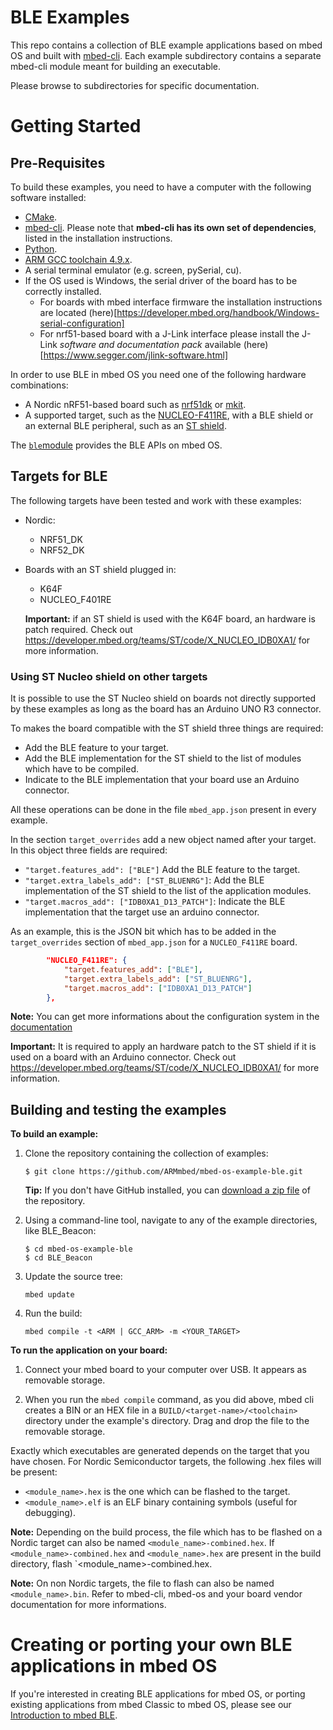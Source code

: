 # BLE Examples
This repo contains a collection of BLE example applications based on
mbed OS and built with [mbed-cli](https://github.com/ARMmbed/mbed-cli). Each example subdirectory contains a separate mbed-cli module meant for building an executable.

Please browse to subdirectories for specific documentation.

Getting Started
===============


Pre-Requisites
--------------


To build these examples, you need to have a computer with the following software installed:

* [CMake](http://www.cmake.org/download/).
* [mbed-cli](https://github.com/ARMmbed/mbed-cli). Please note that **mbed-cli has its own set of dependencies**, listed in the installation instructions.
* [Python](https://www.python.org/downloads/).
* [ARM GCC toolchain 4.9.x](https://launchpad.net/gcc-arm-embedded/+milestone/4.9-2015-q3-update).
* A serial terminal emulator (e.g. screen, pySerial, cu).
* If the OS used is Windows, the serial driver of the board has to be correctly installed.
	* For boards with mbed interface firmware the installation instructions are located (here)[https://developer.mbed.org/handbook/Windows-serial-configuration]
	* For nrf51-based board with a J-Link interface  please install the J-Link *software and documentation pack* available (here)[https://www.segger.com/jlink-software.html]


In order to use BLE in mbed OS you need one of the following hardware combinations:

* A Nordic nRF51-based board such as [nrf51dk](https://www.nordicsemi.com/eng/Products/nRF51-DK) or [mkit](https://www.nordicsemi.com/eng/Products/Bluetooth-R-low-energy/nRF51822-mKIT).
* A supported target, such as the [NUCLEO-F411RE](http://www.st.com/web/catalog/tools/FM116/SC959/SS1532/LN1847/PF260320), with a BLE shield or an external BLE peripheral, such as an [ST shield](http://www.st.com/web/catalog/tools/FM116/SC1075/PF260517).


The [`ble`module](https://github.com/ARMmbed/mbed-os/tree/master/bluetooth/ble) provides the BLE APIs on mbed OS.

Targets for BLE
---------------

The following targets have been tested and work with these examples:

* Nordic:
	* NRF51_DK
	* NRF52_DK

* Boards with an ST shield plugged in:
	* K64F
	* NUCLEO_F401RE

	<span> **Important:** if an ST shield is used with the K64F board, an hardware is patch required. Check out https://developer.mbed.org/teams/ST/code/X_NUCLEO_IDB0XA1/ for more information.</span>

### Using ST Nucleo shield on other targets

It is possible to use the ST Nucleo shield on boards not directly supported by these examples as long as the board has an Arduino UNO R3 connector.

To makes the board compatible with the ST shield three things are required: 
* Add the BLE feature to your target.
* Add the BLE implementation for the ST shield to the list of modules which have to be compiled.
* Indicate to the BLE implementation that your board use an Arduino connector.

All these operations can be done in the file `mbed_app.json` present in every example.

In the section `target_overrides` add a new object named after your target. 
In this object three fields are required:
* `"target.features_add": ["BLE"]` Add the BLE feature to the target.
* `"target.extra_labels_add": ["ST_BLUENRG"]`: Add the BLE implementation of the ST shield to the list of the application modules.
* `"target.macros_add": ["IDB0XA1_D13_PATCH"]`: Indicate the BLE implementation that the target use an arduino connector.

As an example, this is the JSON bit which has to be added in the `target_overrides` section of `mbed_app.json` for a `NUCLEO_F411RE` board.

```json
        "NUCLEO_F411RE": {
            "target.features_add": ["BLE"],
            "target.extra_labels_add": ["ST_BLUENRG"],
            "target.macros_add": ["IDB0XA1_D13_PATCH"]
        },
```

<span> **Note:** You can get more informations about the configuration system in the [documentation](https://github.com/ARMmbed/mbed-os/blob/master/docs/config_system.md)</span>

<span> **Important:** It is required to apply an hardware patch to the ST shield if it is used on a board with an Arduino connector. Check out https://developer.mbed.org/teams/ST/code/X_NUCLEO_IDB0XA1/ for more information.</span>


Building and testing the examples
---------------------------------

__To build an example:__

1. Clone the repository containing the collection of examples:

	```
	$ git clone https://github.com/ARMmbed/mbed-os-example-ble.git
	```


	**Tip:** If you don't have GitHub installed, you can [download a zip file](https://github.com/ARMmbed/mbed-os-example-ble/archive/master.zip) of the repository.

1. Using a command-line tool, navigate to any of the example directories, like BLE_Beacon:

	```
	$ cd mbed-os-example-ble
	$ cd BLE_Beacon
	```

1. Update the source tree:

	```
	mbed update
	```

1. Run the build:

	```mbed compile -t <ARM | GCC_ARM> -m <YOUR_TARGET>```

__To run the application on your board:__

1. Connect your mbed board to your computer over USB. It appears as removable storage.

1. When you run the ``mbed compile`` command, as you did above, mbed cli creates a BIN or an HEX file in a ```BUILD/<target-name>/<toolchain>``` directory under the example's directory. Drag and drop the file to the removable storage.


Exactly which executables are generated depends on the target that you have
chosen. For Nordic Semiconductor targets, the following .hex files will be present:

 * `<module_name>.hex` is the one which can be flashed to the target.
 * `<module_name>.elf` is an ELF binary containing symbols (useful for debugging).

**Note:** Depending on the build process, the file which has to be flashed on a Nordic target can also be named `<module_name>-combined.hex`. If `<module_name>-combined.hex` and `<module_name>.hex` are present in the build directory, flash `<module_name>-combined.hex.

**Note:** On non Nordic targets, the file to flash can also be named `<module_name>.bin`. Refer to mbed-cli, mbed-os and your board vendor documentation for more informations.

Creating or porting your own BLE applications in mbed OS
======================================================

If you're interested in creating BLE applications for mbed OS, or porting existing applications from mbed Classic to mbed OS, please see our [Introduction to mbed BLE](https://docs.mbed.com/docs/ble-intros/en/latest/mbed_OS/mbed_OS_BLE_Apps/).
